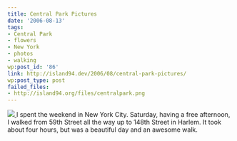 ```yaml
---
title: Central Park Pictures
date: '2006-08-13'
tags:
- Central Park
- flowers
- New York
- photos
- walking
wp:post_id: '86'
link: http://island94.dev/2006/08/central-park-pictures/
wp:post_type: post
failed_files:
- http://island94.org/files/centralpark.png
---
```


  [ ![](2006-08-13-Central-Park-Pictures/centralpark.png) ](http://www.flickr.com/photos/bensheldon/sets/72157594235959054/)
I spent the weekend in New York City. Saturday, having a free afternoon, I walked from 59th Street all the way up to 148th Street in Harlem. It took about four hours, but was a beautiful day and an awesome walk.